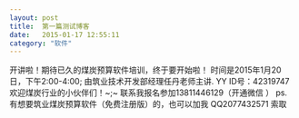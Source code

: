 ```yaml
---
layout: post
title:  第一篇测试博客
date:   2015-01-17 12:55:11
category: "软件"
---
```


开讲啦！期待已久的煤炭预算软件培训，终于要开始啦！
时间是2015年1月20日，下午2:00-4:00;
由筑业技术开发部经理任丹老师主讲.
YY ID号：42319747 欢迎煤炭行业的小伙伴们！~;~ 
联系我报名参加13811446129（开通微信 ）
ps. 有想要筑业煤炭预算软件（免费注册版）的，也可以加我 QQ2077432571 索取
